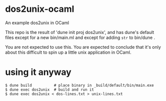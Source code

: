 # dos2unix-ocaml
An example dos2unix in OCaml

This repo is the result of 'dune init proj dos2unix', and has dune's default
files except for a new bin/main.ml and except for adding `str` to bin/dune .

You are not expected to use this. You are expected to conclude that it's only
about this difficult to spin up a little unix application in OCaml.

# using it anyway
```
$ dune build          # place binary in _build/default/bin/main.exe
$ dune exec dos2unix  # build and run it
$ dune exec dos2unix < dos-lines.txt > unix-lines.txt
```
